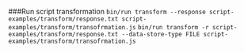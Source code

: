 ###Run script transformation
`bin/run transform --response script-examples/transform/response.txt script-examples/transform/transofrmation.js`
`bin/run transform -r script-examples/transform/response.txt --data-store-type FILE script-examples/transform/transofrmation.js`